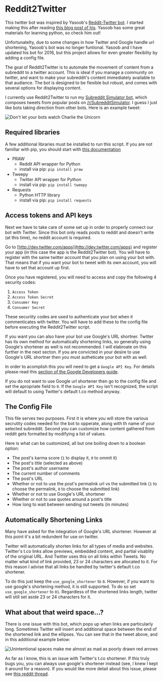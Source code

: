 Reddit2Twitter
=======

This twitter bot was inspired by Yasoob's [Reddit-Twitter bot](https://github.com/yasoob/Reddit-Twitter-bot). I started making this after reading [this blog post of his](http://pythontips.com/2013/09/14/making-a-reddit-twitter-bot/). Yasoob has some great materials for learning python, so check him out!

Unfortunatelty, due to some changes in how Twitter and Google handle url shortening, Yasoob's bot was no longer funtional. Yasoob and I have updated his bot for 2016, but this project allows for even greater flexiblity by adding a config file.

The goal of Reddit2Twitter is to automate the movement of content from a subreddit to a twitter account. This is ideal if you manage a community on twitter, and want to make your subreddit's content immediately available to that audiance. The bot is designed to be flexible but robust, and comes with several options for displaying content.

I currently use Reddit2Twitter to run my [Subreddit Simulator bot](https://twitter.com/subreddit_sim), which composes tweets from popular posts on [/r/SubredditSimulator](https://www.reddit.com/r/SubredditSimulator/). I guess I just like bots taking direction from other bots. Here is an example tweet:

![Don't let your bots watch Charlie the Unicorn](https://github.com/zakagan/Reddit2Twitter/blob/master/Screenshots/Example_Tweet.png?raw=true "Not all features are present, check the config file!")

Required libraries
-----------
A few additional libraries must be installed to run this script. If you are not famillar with pip, you should start with [this documentation](https://pypi.python.org/pypi/pip)

- PRAW
  * Reddit API wrapper for Python
  * install via pip:  ```pip install praw```
- Tweepy
  * Twitter API wrapper for Python
  * install via pip: ```pip install tweepy```
- Requests
  * Python HTTP library
  * install via pip: ```pip install requests```

Access tokens and API keys
-----------
Next we have to take care of some set up in order to properly connect our bot with Twitter. Since this bot only reads posts to reddit and doesn't write (at this time), no reddit account is required.

Go to [http://dev.twitter.com/apps](http://dev.twitter.com/apps) and register your app (in this case the app is the Reddit2Twitter bot). You will have to register with the same twitter account that you plan on using your bot with. That means that if you want your bot to tweet with its own account, you will have to set that account up first.

Once you have registered, you will need to access and copy the following 4 security codes:

1. ```Access Token```
2. ```Access Token Secret```
3. ```Consumer Key```
4. ```Consumer Secret```

These securiity codes are used to authenticate your bot when it commenticates with twitter. You will have to add these to the config file before executing the Reddit2Twitter script.

If you want you can also have your bot use Google's URL shortner. Twitter has its own method for automatically shortening links, so generally using Google's shortener as well is not recommended. I will elabroate on this further in the next secton. If you are convicted in your desire to use Google's URL shortner then you must autheticate your bot with as well.

In order to acomplish this you will need to get a ```Google API Key```. For details please read this [section of the Google Developers guide](https://developers.google.com/url-shortener/v1/getting_started#OAuth2Authorizing).

If you do not want to use Google url shortener then go to the config file and set the apropriate field to ```0```. If the ```Google API Key``` isn't recognized, the script will default to using Twitter's default t.co method anyway.

The Config File
-----------
This file serves two purposes. First it is where you will store the various secrutity codes needed for the bot to opperate, along with th name of your selected subreddit. Second you can customize how content gathered from reddit gets formatted by modifying a list of values. 

Here is what can be customized, all but one boiling down to a boolean option:

* The post's karma score (```1``` to display it, ```0``` to ommit it)
* The post's title (selected as above)
* The post's author username 
* The current number of comments 
* The post's URL 
* Whether or not to use the post's permalink url vs the submitted link (```1``` to choose the permalink, ```0``` to choose the submitted link)
* Whether or not to use Google's URL shortener
* Whether or not to use quotes around a post's title
* How long to wait between sending out tweets (in minutes)

Automatically Shortening Links
-----------

Many have asked for the integration of Google's URL shortener. However at this point it's a bit redundent for use on twitter.

Twitter will automatically shorten links for all types of media and websites. Twitter's t.co links allow  previews, embedded content, and partial visablity of the original URL. And Twitter uses this on all links within Tweets. No matter what kind of link provided, 23 or 24 characters are allocated to it. For this reason I advise that all links be handled by twitter's default t.co shortener.

To do this just keep the ```use_google_shortener``` to ```0```. However, if you want to use google's shortening method, it is still supported. To do so set ```use_google_shortener``` to ```01```. Regardless of the shortened links length, twitter will still set aside 23 or 24 characters for it. 

What about that weird space...?
-----------

There is one issue with this bot, which pops up when links are particularly long. Sometimes Twitter will insert and additional space between the end of the shortened link and the ellipses. You can see that in the tweet above, and in this additional example below:

![Unintentional spaces make me almost as mad as poorly drawn red arrows](https://github.com/zakagan/Reddit2Twitter/blob/master/Screenshots/Phantom_Space.png?raw=true "The red arrow is there for additional clarification")

As far as I know, this is an issue with Twitter's t.co shortener. If this truly bugs you, you can always use google's shortener instead (see, I knew I kept it around for a reason). If you would like more detail about this issue, please see [this reddit thread](https://www.reddit.com/r/learnpython/comments/4ardgy/a_phantom_char_haunts_my_reddittwitter_bot_can/).


